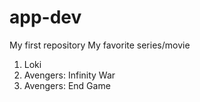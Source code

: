# app-dev
My first repository
My favorite series/movie
1. Loki
2. Avengers: Infinity War
3. Avengers: End Game
